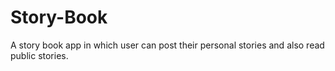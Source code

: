 # Story-Book
A story book app in which user can post their  personal stories and also read public stories.
